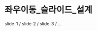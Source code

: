 # 좌우이동_슬라이드_설계
<div className="slide-wrap">
  <div class="slide"></div>
  <div class="slide"></div>
  slide-1 / slide-2 / slide-3 / ...
</div>